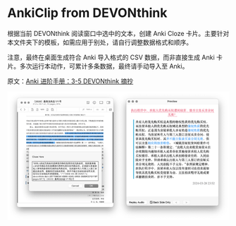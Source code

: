 # AnkiClip from DEVONthink

根据当前 DEVONthink 阅读窗口中选中的文本，创建 Anki Cloze 卡片。主要针对本文件夹下的模板，如需应用于别处，请自行调整数据格式和顺序。

注意，最终在桌面生成符合 Anki 导入格式的 CSV 数据，而非直接生成 Anki 卡片。多次运行本动作，可累计多条数据，最终请手动导入至 Anki。

原文：[Anki 进阶手册：3-5 DEVONthink 摘抄](https://utgd.net/course/20005/lesson/20065)

![img](img.png)